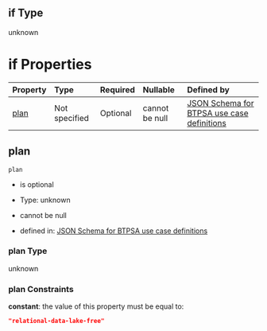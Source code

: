 ## if Type

unknown

# if Properties

| Property      | Type          | Required | Nullable       | Defined by                                                                                                                                                                                                                                  |
| :------------ | :------------ | :------- | :------------- | :------------------------------------------------------------------------------------------------------------------------------------------------------------------------------------------------------------------------------------------ |
| [plan](#plan) | Not specified | Optional | cannot be null | [JSON Schema for BTPSA use case definitions](btpsa-usecase-properties-services-items-allof-1-then-allof-41-then-allof-7-if-properties-plan.md "undefined#/properties/services/items/allOf/1/then/allOf/41/then/allOf/7/if/properties/plan") |

## plan



`plan`

*   is optional

*   Type: unknown

*   cannot be null

*   defined in: [JSON Schema for BTPSA use case definitions](btpsa-usecase-properties-services-items-allof-1-then-allof-41-then-allof-7-if-properties-plan.md "undefined#/properties/services/items/allOf/1/then/allOf/41/then/allOf/7/if/properties/plan")

### plan Type

unknown

### plan Constraints

**constant**: the value of this property must be equal to:

```json
"relational-data-lake-free"
```
